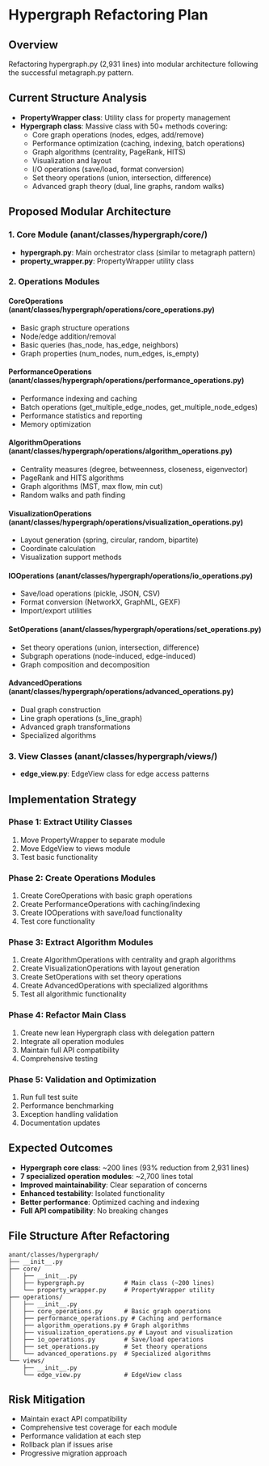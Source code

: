 # Hypergraph Refactoring Plan

## Overview
Refactoring hypergraph.py (2,931 lines) into modular architecture following the successful metagraph.py pattern.

## Current Structure Analysis
- **PropertyWrapper class**: Utility class for property management
- **Hypergraph class**: Massive class with 50+ methods covering:
  - Core graph operations (nodes, edges, add/remove)
  - Performance optimization (caching, indexing, batch operations)
  - Graph algorithms (centrality, PageRank, HITS)
  - Visualization and layout
  - I/O operations (save/load, format conversion)
  - Set theory operations (union, intersection, difference)
  - Advanced graph theory (dual, line graphs, random walks)

## Proposed Modular Architecture

### 1. Core Module (anant/classes/hypergraph/core/)
- **hypergraph.py**: Main orchestrator class (similar to metagraph pattern)
- **property_wrapper.py**: PropertyWrapper utility class

### 2. Operations Modules

#### CoreOperations (anant/classes/hypergraph/operations/core_operations.py)
- Basic graph structure operations
- Node/edge addition/removal
- Basic queries (has_node, has_edge, neighbors)
- Graph properties (num_nodes, num_edges, is_empty)

#### PerformanceOperations (anant/classes/hypergraph/operations/performance_operations.py)
- Performance indexing and caching
- Batch operations (get_multiple_edge_nodes, get_multiple_node_edges)
- Performance statistics and reporting
- Memory optimization

#### AlgorithmOperations (anant/classes/hypergraph/operations/algorithm_operations.py)
- Centrality measures (degree, betweenness, closeness, eigenvector)
- PageRank and HITS algorithms
- Graph algorithms (MST, max flow, min cut)
- Random walks and path finding

#### VisualizationOperations (anant/classes/hypergraph/operations/visualization_operations.py)
- Layout generation (spring, circular, random, bipartite)
- Coordinate calculation
- Visualization support methods

#### IOOperations (anant/classes/hypergraph/operations/io_operations.py)
- Save/load operations (pickle, JSON, CSV)
- Format conversion (NetworkX, GraphML, GEXF)
- Import/export utilities

#### SetOperations (anant/classes/hypergraph/operations/set_operations.py)
- Set theory operations (union, intersection, difference)
- Subgraph operations (node-induced, edge-induced)
- Graph composition and decomposition

#### AdvancedOperations (anant/classes/hypergraph/operations/advanced_operations.py)
- Dual graph construction
- Line graph operations (s_line_graph)
- Advanced graph transformations
- Specialized algorithms

### 3. View Classes (anant/classes/hypergraph/views/)
- **edge_view.py**: EdgeView class for edge access patterns

## Implementation Strategy

### Phase 1: Extract Utility Classes
1. Move PropertyWrapper to separate module
2. Move EdgeView to views module
3. Test basic functionality

### Phase 2: Create Operations Modules
1. Create CoreOperations with basic graph operations
2. Create PerformanceOperations with caching/indexing
3. Create IOOperations with save/load functionality
4. Test core functionality

### Phase 3: Extract Algorithm Modules
1. Create AlgorithmOperations with centrality and graph algorithms
2. Create VisualizationOperations with layout generation
3. Create SetOperations with set theory operations
4. Create AdvancedOperations with specialized algorithms
5. Test all algorithmic functionality

### Phase 4: Refactor Main Class
1. Create new lean Hypergraph class with delegation pattern
2. Integrate all operation modules
3. Maintain full API compatibility
4. Comprehensive testing

### Phase 5: Validation and Optimization
1. Run full test suite
2. Performance benchmarking
3. Exception handling validation
4. Documentation updates

## Expected Outcomes
- **Hypergraph core class**: ~200 lines (93% reduction from 2,931 lines)
- **7 specialized operation modules**: ~2,700 lines total
- **Improved maintainability**: Clear separation of concerns
- **Enhanced testability**: Isolated functionality
- **Better performance**: Optimized caching and indexing
- **Full API compatibility**: No breaking changes

## File Structure After Refactoring
```
anant/classes/hypergraph/
├── __init__.py
├── core/
│   ├── __init__.py
│   ├── hypergraph.py           # Main class (~200 lines)
│   └── property_wrapper.py     # PropertyWrapper utility
├── operations/
│   ├── __init__.py
│   ├── core_operations.py      # Basic graph operations
│   ├── performance_operations.py # Caching and performance
│   ├── algorithm_operations.py # Graph algorithms
│   ├── visualization_operations.py # Layout and visualization
│   ├── io_operations.py        # Save/load operations
│   ├── set_operations.py       # Set theory operations
│   └── advanced_operations.py  # Specialized algorithms
└── views/
    ├── __init__.py
    └── edge_view.py            # EdgeView class
```

## Risk Mitigation
- Maintain exact API compatibility
- Comprehensive test coverage for each module
- Performance validation at each step
- Rollback plan if issues arise
- Progressive migration approach